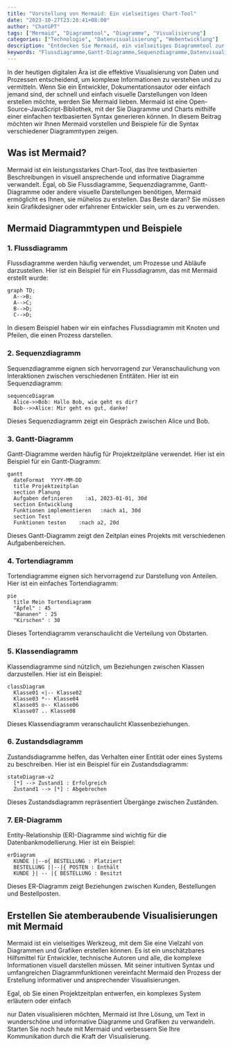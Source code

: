 ```yaml
---
title: "Vorstellung von Mermaid: Ein vielseitiges Chart-Tool"
date: "2023-10-27T23:28:41+08:00"
author: "ChatGPT"
tags: ["Mermaid", "Diagrammtool", "Diagramme", "Visualisierung"]
categories: ["Technologie", "Datenvisualisierung", "Webentwicklung"]
description: "Entdecken Sie Mermaid, ein vielseitiges Diagrammtool zur Erstellung von Flussdiagrammen, Gantt-Diagrammen und mehr mit einer einfachen textbasierten Syntax."
keywords: "Flussdiagramme,Gantt-Diagramme,Sequenzdiagramme,Datenvisualisierung,JavaScript-Bibliothek"
---
```


In der heutigen digitalen Ära ist die effektive Visualisierung von Daten und Prozessen entscheidend, um komplexe Informationen zu verstehen und zu vermitteln. Wenn Sie ein Entwickler, Dokumentationsautor oder einfach jemand sind, der schnell und einfach visuelle Darstellungen von Ideen erstellen möchte, werden Sie Mermaid lieben. Mermaid ist eine Open-Source-JavaScript-Bibliothek, mit der Sie Diagramme und Charts mithilfe einer einfachen textbasierten Syntax generieren können. In diesem Beitrag möchten wir Ihnen Mermaid vorstellen und Beispiele für die Syntax verschiedener Diagrammtypen zeigen.

## Was ist Mermaid?

Mermaid ist ein leistungsstarkes Chart-Tool, das Ihre textbasierten Beschreibungen in visuell ansprechende und informative Diagramme verwandelt. Egal, ob Sie Flussdiagramme, Sequenzdiagramme, Gantt-Diagramme oder andere visuelle Darstellungen benötigen, Mermaid ermöglicht es Ihnen, sie mühelos zu erstellen. Das Beste daran? Sie müssen kein Grafikdesigner oder erfahrener Entwickler sein, um es zu verwenden.

## Mermaid Diagrammtypen und Beispiele

### 1. Flussdiagramm

Flussdiagramme werden häufig verwendet, um Prozesse und Abläufe darzustellen. Hier ist ein Beispiel für ein Flussdiagramm, das mit Mermaid erstellt wurde:

```mermaid
graph TD;
  A-->B;
  A-->C;
  B-->D;
  C-->D;
```

In diesem Beispiel haben wir ein einfaches Flussdiagramm mit Knoten und Pfeilen, die einen Prozess darstellen.

### 2. Sequenzdiagramm

Sequenzdiagramme eignen sich hervorragend zur Veranschaulichung von Interaktionen zwischen verschiedenen Entitäten. Hier ist ein Sequenzdiagramm:

```mermaid
sequenceDiagram
  Alice->>Bob: Hallo Bob, wie geht es dir?
  Bob-->>Alice: Mir geht es gut, danke!
```

Dieses Sequenzdiagramm zeigt ein Gespräch zwischen Alice und Bob.

### 3. Gantt-Diagramm

Gantt-Diagramme werden häufig für Projektzeitpläne verwendet. Hier ist ein Beispiel für ein Gantt-Diagramm:

```mermaid
gantt
  dateFormat  YYYY-MM-DD
  title Projektzeitplan
  section Planung
  Aufgaben definieren    :a1, 2023-01-01, 30d
  section Entwicklung
  Funktionen implementieren   :nach a1, 30d
  section Test
  Funktionen testen    :nach a2, 20d
```

Dieses Gantt-Diagramm zeigt den Zeitplan eines Projekts mit verschiedenen Aufgabenbereichen.

### 4. Tortendiagramm

Tortendiagramme eignen sich hervorragend zur Darstellung von Anteilen. Hier ist ein einfaches Tortendiagramm:

```mermaid
pie
  title Mein Tortendiagramm
  "Äpfel" : 45
  "Bananen" : 25
  "Kirschen" : 30
```

Dieses Tortendiagramm veranschaulicht die Verteilung von Obstarten.

### 5. Klassendiagramm

Klassendiagramme sind nützlich, um Beziehungen zwischen Klassen darzustellen. Hier ist ein Beispiel:

```mermaid
classDiagram
  Klasse01 <|-- Klasse02
  Klasse03 *-- Klasse04
  Klasse05 o-- Klasse06
  Klasse07 .. Klasse08
```

Dieses Klassendiagramm veranschaulicht Klassenbeziehungen.

### 6. Zustandsdiagramm

Zustandsdiagramme helfen, das Verhalten einer Entität oder eines Systems zu beschreiben. Hier ist ein Beispiel für ein Zustandsdiagramm:

```mermaid
stateDiagram-v2
  [*] --> Zustand1 : Erfolgreich
  Zustand1 --> [*] : Abgebrochen
```

Dieses Zustandsdiagramm repräsentiert Übergänge zwischen Zuständen.

### 7. ER-Diagramm

Entity-Relationship (ER)-Diagramme sind wichtig für die Datenbankmodellierung. Hier ist ein Beispiel:

```mermaid
erDiagram
  KUNDE ||--o{ BESTELLUNG : Platziert
  BESTELLUNG ||--|{ POSTEN : Enthält
  KUNDE }| -- |{ BESTELLUNG : Besitzt
```

Dieses ER-Diagramm zeigt Beziehungen zwischen Kunden, Bestellungen und Bestellposten.

## Erstellen Sie atemberaubende Visualisierungen mit Mermaid

Mermaid ist ein vielseitiges Werkzeug, mit dem Sie eine Vielzahl von Diagrammen und Grafiken erstellen können. Es ist ein unschätzbares Hilfsmittel für Entwickler, technische Autoren und alle, die komplexe Informationen visuell darstellen müssen. Mit seiner intuitiven Syntax und umfangreichen Diagrammfunktionen vereinfacht Mermaid den Prozess der Erstellung informativer und ansprechender Visualisierungen.

Egal, ob Sie einen Projektzeitplan entwerfen, ein komplexes System erläutern oder einfach

 nur Daten visualisieren möchten, Mermaid ist Ihre Lösung, um Text in wunderschöne und informative Diagramme und Grafiken zu verwandeln. Starten Sie noch heute mit Mermaid und verbessern Sie Ihre Kommunikation durch die Kraft der Visualisierung.
